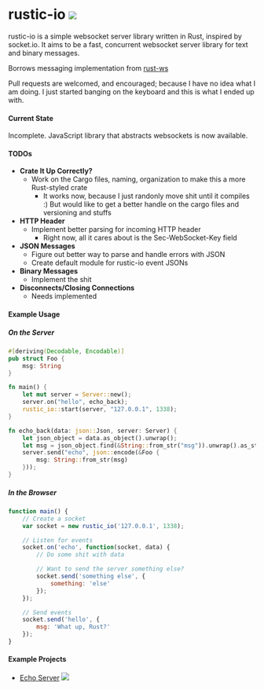 rustic-io [<img src="https://travis-ci.org/nathansizemore/rustic-io.png?branch=master">](https://travis-ci.org/nathansizemore/rustic-io)
=========

rustic-io is a simple websocket server library written in Rust, inspired by socket.io.  It aims to be a fast, concurrent websocket server library for text and binary messages.

Borrows messaging implementation from [rust-ws](https://github.com/ehsanul/rust-ws)

Pull requests are welcomed, and encouraged; because I have no idea what I am doing.  I just started banging on the keyboard and this is what I ended up with.

#### Current State
Incomplete. JavaScript library that abstracts websockets is now available.

#### TODOs
* **Crate It Up Correctly?**
  * Work on the Cargo files, naming, organization to make this a more Rust-styled crate
    * It works now, because I just randonly move shit until it compiles :)  But would like to get a better handle on the cargo files and versioning and stuffs
* **HTTP Header**
  * Implement better parsing for incoming HTTP header
    * Right now, all it cares about is the Sec-WebSocket-Key field
* **JSON Messages**
  * Figure out better way to parse and handle errors with JSON
  * Create default module for rustic-io event JSONs
* **Binary Messages**
  * Implement the shit
* **Disconnects/Closing Connections**
  * Needs implemented

#### Example Usage

##### On the Server
```rust
#[deriving(Decodable, Encodable)]
pub struct Foo {
    msg: String
}

fn main() {
    let mut server = Server::new();
    server.on("hello", echo_back);
    rustic_io::start(server, "127.0.0.1", 1338);
}

fn echo_back(data: json::Json, server: Server) {
    let json_object = data.as_object().unwrap();
    let msg = json_object.find(&String::from_str("msg")).unwrap().as_string().unwrap();
    server.send("echo", json::encode(&Foo {
        msg: String::from_str(msg)
    }));
}
```
##### In the Browser
```javascript
function main() {
    // Create a socket
    var socket = new rustic_io('127.0.0.1', 1338);

    // Listen for events
    socket.on('echo', function(socket, data) {
        // Do some shit with data

        // Want to send the server something else?
        socket.send('something else', {
            something: 'else'
        });
    });

    // Send events
    socket.send('hello', {
        msg: 'What up, Rust?'
    });
}
```

#### Example Projects
* [Echo Server](https://github.com/nathansizemore/rustic-io-echo-server) [<img src="https://travis-ci.org/nathansizemore/rustic-io-echo-server.png?branch=master">](https://travis-ci.org/nathansizemore/rustic-io-echo-server)
  